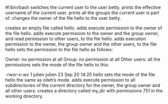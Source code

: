 #!/bin/bash
switches the current user to the user betty.
prints the effective username of the current user.
prints all the groups the current user is part of.
changes the owner of the file hello to the user betty.

creates an empty file called hello.
adds execute permission to the owner of the file hello.
adds execute permission to the owner and the group owner, and read permission to other users, to the file hello.
adds execution permission to the owner, the group owner and the other users, to the file hello
sets the permission to the file hello as follows:

Owner: no permission at all
Group: no permission at all
Other users: all the permissions
sets the mode of the file hello to this:

-rwxr-x-wx 1 julien julien 23 Sep 20 14:25 hello
sets the mode of the file hello the same as olleh’s mode.
adds execute permission to all subdirectories of the current directory for the owner, the group owner and all other users.
creates a directory called my_dir with permissions 751 in the working directory.

